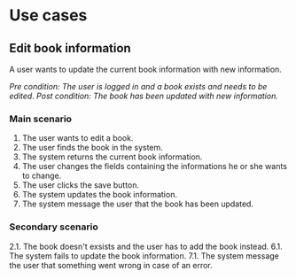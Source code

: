 # Use cases
## Edit book information
A user wants to update the current book information with new information.

*Pre condition: The user is logged in and a book exists and needs to be edited.*
*Post condition: The book has been updated with new information.*

### Main scenario
1. The user wants to edit a book.
2. The user finds the book in the system.
3. The system returns the current book information.
4. The user changes the fields containing the informations he or she wants to change.
5. The user clicks the save button.
6. The system updates the book information.
7. The system message the user that the book has been updated.

### Secondary scenario
2.1. The book doesn't exsists and the user has to add the book instead.
6.1. The system fails to update the book information.
7.1. The system message the user that something went wrong in case of an error.

